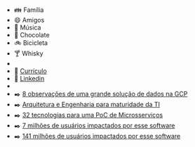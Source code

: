 
- :family: Família
- :smile: Amigos
- :musical_note: Música
- :chocolate_bar: Chocolate
- :bike: Bicicleta
- :cocktail: Whisky
-
- :bookmark_tabs: [Currículo](https://jdsc.me/cv.pdf)
- :bookmark_tabs: [Linkedin](https://www.linkedin.com/in/jdscme/)
-
- :black_nib: [8 observações de uma grande solução de dados na GCP](https://jdsc.me/8-gcp/)
- :black_nib: [Arquitetura e Engenharia para maturidade da TI](https://jdsc.me/mat/)
- :black_nib: [32 tecnologias para uma PoC de Microsserviços](https://jdsc.me/ms-poc/)
- :black_nib: [7 milhões de usuários impactados por esse software](https://jdsc.me/7m/)
- :black_nib: [141 milhões de usuários impactados por esse software](https://jdsc.me/141m/)
